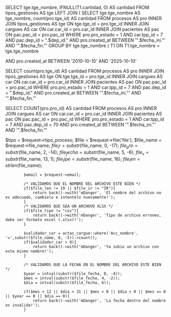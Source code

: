<!-- NOTAS DE DESARROLLADOR -->

<!-- consultas reportes -->

SELECT tge.tge_nombre, IFNULL(T1.cantidad, 0) AS cantidad
FROM tipos_gestiones AS tge
LEFT JOIN (
    SELECT tge.tge_nombre AS tge_nombre, count(pro.tge_id) AS cantidad
    FROM procesos AS pro
    INNER JOIN tipos_gestiones AS tge ON tge.tge_id = pro.tge_id
    INNER JOIN cargues AS car ON car.car_id = pro.car_id
    INNER JOIN pacientes AS pac ON pac.pac_id = pro.pac_id
    WHERE pro.pro_estado = 1
    AND car.tpp_id = 7
    AND pac.dep_id = ".$dep_id."
    AND pro.created_at BETWEEN '".$fecha_ini."' AND '".$fecha_fin."'
    GROUP BY tge.tge_nombre
) T1 ON T1.tge_nombre = tge.tge_nombre

AND pro.created_at BETWEEN '2010-10-10' AND '2025-10-10'

SELECT count(pro.tge_id) AS cantidad
                FROM procesos AS pro
                INNER JOIN tipos_gestiones AS tge ON tge.tge_id = pro.tge_id
                INNER JOIN cargues AS car ON car.car_id = pro.car_id
                INNER JOIN pacientes AS pac ON pac.pac_id = pro.pac_id
                WHERE pro.pro_estado = 1
                AND car.tpp_id = 7
                AND pac.dep_id = ".$dep_id."
                AND pro.created_at BETWEEN '".$fecha_ini."' AND '".$fecha_fin."' 


SELECT COUNT(pro.pro_id) AS cantidad
                FROM procesos AS pro
                INNER JOIN cargues AS car ON car.car_id = pro.car_id
                INNER JOIN pacientes AS pac ON pac.pac_id = pro.pac_id
                WHERE pro.pro_estado = 1
                AND car.tpp_id = 7
                AND pac.dep_id = 70
                AND pro.created_at BETWEEN '".$fecha_ini."' AND '".$fecha_fin."' 




$tipo = $request->tipo_proceso;
            $file = $request->file('file');
            $file_name = $request->file_name;
            $file_ir = substr($file_name, 0, -17);
            $file_pro = substr($file_name, 2, -14);
            $file_fecha = substr($file_name, 5, -6);
            $file_v = substr($file_name, 13, 1);
            $file_tipe = substr($file_name, 16);
            $file_len = strlen($file_name);

            $email = $request->email;

            /* VALIDAMOS QUE EL NOMBRE DEL ARCHIVO ESTE BIEN */
            if($file_len != 19 || $file_ir != "IR"){
                return back()->with('mDanger', 'El nombre del archivo no es adecuado, cambielo e intentelo nuevamente!');
            }
            /* VALIDAMOS QUE SEA UN ARCHOVO XLSX */
            if($file_tipe != "csv"){
                return back()->with('mDanger', 'Tipo de archivo erroneo, debe ser formato excel (.xlsx)!');
            }

            $validador_car = actas_cargue::where('Acc_nombre', '=',substr($file_name, 0, -5))->count();
            if($validador_car > 0){
                return back()->with('mDanger', 'Ya subio un archivo con este mismo nombre!');
            }

            /* VALIDAMOS QUE LA FECHA EN EL NOMBRE DEL ARCHIVO ESTE BIEN */
            $year = intval(substr($file_fecha, 0, -4));
            $mes = intval(substr($file_fecha, 4, -2));
            $dia = intval(substr($file_fecha, 6));

            if($mes > 12 || $dia > 31 || $mes < 0 || $dia < 0 || $mes == 0 || $year == 0 || $dia == 0){
                return back()->with('mDanger', 'La fecha dentro del nombre es invalida!');
            }
